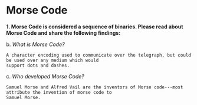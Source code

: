 # Morse Code
__1. Morse Code is considered a sequence of binaries. Please read about Morse Code and share the following findings:__

b. _What is Morse Code?_
```none
A character encoding used to communicate over the telegraph, but could be used over any medium which would
support dots and dashes.
```

c. _Who developed Morse Code?_
```none
Samuel Morse and Alfred Vail are the inventors of Morse code---most attribute the invention of morse code to
Samuel Morse.
```
